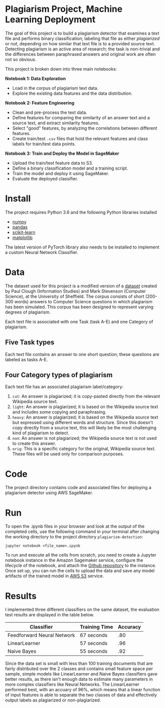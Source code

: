 # Plagiarism Project, Machine Learning Deployment

The goal of this project is to build a plagiarism detector that examines a text file and performs binary classification; labeling that file as either *plagiarized* or *not*, depending on how similar that text file is to a provided source text. Detecting plagiarism is an active area of research; the task is non-trivial and the differences between paraphrased answers and original work are often not so obvious.

This project is broken down into three main notebooks:

**Notebook 1: Data Exploration**
* Load in the corpus of plagiarism text data.
* Explore the existing data features and the data distribution.

**Notebook 2: Feature Engineering**

* Clean and pre-process the text data.
* Define features for comparing the similarity of an answer text and a source text, and extract similarity features.
* Select "good" features, by analyzing the correlations between different features.
* Create train/test `.csv` files that hold the relevant features and class labels for train/test data points.

**Notebook 3: Train and Deploy the Model in SageMaker**

* Upload the train/test feature data to S3.
* Define a binary classification model and a training script.
* Train the model and deploy it using SageMaker.
* Evaluate the deployed classifier.

# Install

The project requires Python 3.6 and the following Python libraries installed   
  - [numpy](https://numpy.org/)
  - [pandas](https://pandas.pydata.org/)
  - [scikit-learn](https://scikit-learn.org/stable/)
  - [matplotlib](https://matplotlib.org/)

The latest version of PyTorch library also needs to be installed to implement a custom Neural Network Classifier.

# Data

The dataset used for this project is a modified version of a [dataset](https://ir.shef.ac.uk/cloughie/resources/plagiarism_corpus.html) created by Paul Clough (Information Studies) and Mark Stevenson (Computer Science), at the University of Sheffield. The corpus consists of short (200-300 words) answers to Computer Science questions in which plagiarism has been simulated. This corpus has been designed to represent varying degrees of plagiarism. 

Each text file is associated with one Task (task A-E) and one Category of plagiarism.

## Five Task types

Each text file contains an answer to one short question; these questions are labeled as tasks A-E.

## Four Category types of plagiarism

Each text file has an associated plagiarism label/category:

1. `cut`: An answer is plagiarized; it is copy-pasted directly from the relevant Wikipedia source text.
2. `light`: An answer is plagiarized; it is based on the Wikipedia source text and includes some copying and paraphrasing.
3. `heavy`: An answer is plagiarized; it is based on the Wikipedia source text but expressed using different words and structure. Since this doesn't copy directly from a source text, this will likely be the most challenging kind of plagiarism to detect.
4. `non`: An answer is not plagiarized; the Wikipedia source text is not used to create this answer.
5. `orig`: This is a specific category for the original, Wikipedia source text. These files will be used only for comparison purposes.

# Code

The project directory contains code and associated files for deploying a plagiarism detector using AWS SageMaker.

# Run

To open the .ipynb files in your browser and look at the output of the completed cells, use the following command in your terminal after changing the working directory to the project directory `plagiarism-detection`:
```
jupyter notebook <file_name>.ipynb
```

To run and execute all the cells from scratch, you need to create a Jupyter notebook instance in the Amazon Sagemaker service, configure the lifecycle of the notebook, and attach the [Github repository](https://github.com/wchowdhu/plagiarism-detection.git) to the instance. Once set up, you can run the cells to upload the data and save any model artifacts of the trained model in [AWS S3](https://aws.amazon.com/s3/) service. 

# Results

I implemented three different classifiers on the same dataset, the evaluation test results are displayed in the table below.

<a id='table'></a>

| Classifier | Training Time | Accuracy |
| --- | --- | --- |
| Feedforward Neural Network | 67 seconds | .80 | 
| LinearLearner | 57 seconds | .96 | 
| Naive Bayes | 55 seconds | .92 | 

Since the data set is small with less than 100 training documents that are fairly distributed over the 2 classes and contains small feature space per sample, simple models like LinearLearner and Naive Bayes classifiers gave better results, as there isn't enough data to estimate many parameters in more complex classifiers like Neural Networks. The LinearLearner performed best, with an accuary of 96%, which means that a linear function of input features is able to separate the two classes of data and effectively output labels as plagiarized or non-plagiarized.
